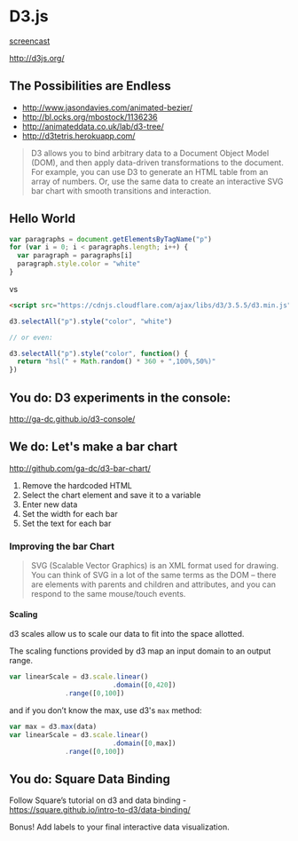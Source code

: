 # D3.js

[screencast](https://vimeo.com/133149838)

http://d3js.org/

## The Possibilities are Endless

- http://www.jasondavies.com/animated-bezier/
- http://bl.ocks.org/mbostock/1136236
- http://animateddata.co.uk/lab/d3-tree/
- http://d3tetris.herokuapp.com/

>D3 allows you to bind arbitrary data to a Document Object Model (DOM), and then apply data-driven transformations to the document. For example, you can use D3 to generate an HTML table from an array of numbers. Or, use the same data to create an interactive SVG bar chart with smooth transitions and interaction.

## Hello World

```js
var paragraphs = document.getElementsByTagName("p")
for (var i = 0; i < paragraphs.length; i++) {
  var paragraph = paragraphs[i]
  paragraph.style.color = "white"
}
```

vs

```html
<script src="https://cdnjs.cloudflare.com/ajax/libs/d3/3.5.5/d3.min.js" charset="utf-8"></script>
```

```js
d3.selectAll("p").style("color", "white")

// or even:

d3.selectAll("p").style("color", function() {
  return "hsl(" + Math.random() * 360 + ",100%,50%)"
})
```

## You do: D3 experiments in the console:

http://ga-dc.github.io/d3-console/

## We do: Let's make a bar chart

http://github.com/ga-dc/d3-bar-chart/

1. Remove the hardcoded HTML
2. Select the chart element and save it to a variable
3. Enter new data
4. Set the width for each bar
5. Set the text for each bar

### Improving the bar Chart

>SVG (Scalable Vector Graphics) is an XML format used for drawing. You can think of SVG in a lot of the same terms as the DOM – there are elements with parents and children and attributes, and you can respond to the same mouse/touch events.

#### Scaling

d3 scales allow us to scale our data to fit into the space allotted.

The scaling functions provided by d3 map an input domain to an output range.

```js
var linearScale = d3.scale.linear()
                          .domain([0,420])
			  .range([0,100])
```

and if you don’t know the max, use d3's `max` method:

```js
var max = d3.max(data)
var linearScale = d3.scale.linear()
                          .domain([0,max])
			  .range([0,100])
```

## You do: Square Data Binding

Follow Square’s tutorial on d3 and data binding - https://square.github.io/intro-to-d3/data-binding/

Bonus! Add labels to your final interactive data visualization.
